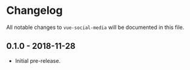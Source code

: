 # Changelog

All notable changes to `vue-social-media` will be documented in this file.

## 0.1.0 - 2018-11-28

- Initial pre-release.
